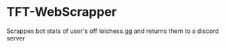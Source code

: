 # TFT-WebScrapper
Scrappes bot stats of user's off lolchess.gg and returns them to a discord server
